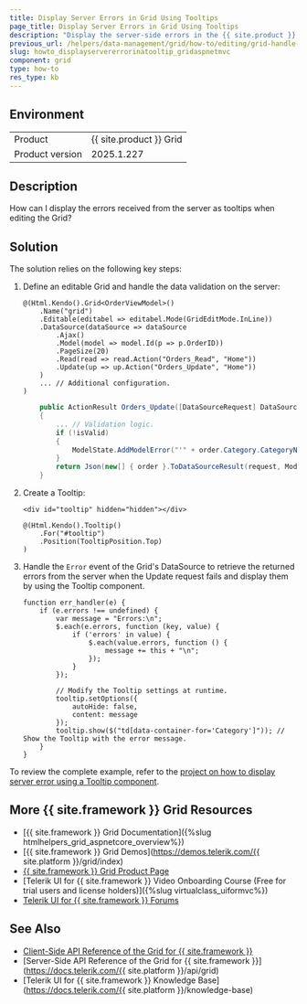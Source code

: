 ```yaml
---
title: Display Server Errors in Grid Using Tooltips
page_title: Display Server Errors in Grid Using Tooltips
description: "Display the server-side errors in the {{ site.product }} Grid as tooltips."
previous_url: /helpers/data-management/grid/how-to/editing/grid-handle-server-error, /html-helpers/data-management/grid/how-to/editing/grid-handle-server-error
slug: howto_displayservererrorinatooltip_gridaspnetmvc
component: grid
type: how-to
res_type: kb
---
```


## Environment

<table>
 <tr>
  <td>Product</td>
  <td>{{ site.product }} Grid</td>
 </tr>
 <tr>
  <td>Product version</td>
  <td>2025.1.227</td>
 </tr>
</table>

## Description

How can I display the errors received from the server as tooltips when editing the Grid?

## Solution

The solution relies on the following key steps:

1. Define an editable Grid and handle the data validation on the server:

    ```HtmlHelper
    @(Html.Kendo().Grid<OrderViewModel>()
        .Name("grid")
        .Editable(editabel => editabel.Mode(GridEditMode.InLine))
        .DataSource(dataSource => dataSource
            .Ajax()
            .Model(model => model.Id(p => p.OrderID))
            .PageSize(20)
            .Read(read => read.Action("Orders_Read", "Home"))
            .Update(up => up.Action("Orders_Update", "Home"))
        )
        ... // Additional configuration.
    )
    ```
    ```C# HomeController
        public ActionResult Orders_Update([DataSourceRequest] DataSourceRequest request, OrderViewModel order)
        {
            ... // Validation logic.
            if (!isValid)
            {
                ModelState.AddModelError("'" + order.Category.CategoryName + "'", "This is my server error!");
            }
            return Json(new[] { order }.ToDataSourceResult(request, ModelState));
        }
    ```

1. Create a Tooltip:

    ```Razor
    <div id="tooltip" hidden="hidden"></div>

    @(Html.Kendo().Tooltip()
        .For("#tooltip")
        .Position(TooltipPosition.Top)
    )
    ```

1. Handle the `Error` event of the Grid's DataSource to retrieve the returned errors from the server when the Update request fails and display them by using the Tooltip component.

    ```JS
    function err_handler(e) {
        if (e.errors !== undefined) {
            var message = "Errors:\n";
            $.each(e.errors, function (key, value) {
                if ('errors' in value) {
                    $.each(value.errors, function () {
                        message += this + "\n";
                    });
                }
            });

            // Modify the Tooltip settings at runtime.
            tooltip.setOptions({
                autoHide: false,
                content: message
            });
            tooltip.show($("td[data-container-for='Category']")); // Show the Tooltip with the error message.
        }
    }
    ```

To review the complete example, refer to the [project on how to display server error using a Tooltip component](https://github.com/telerik/ui-for-aspnet-mvc-examples/tree/master/Telerik.Examples.Mvc/Telerik.Examples.Mvc/Areas/GridHandleServerError).

## More {{ site.framework }} Grid Resources

* [{{ site.framework }} Grid Documentation]({%slug htmlhelpers_grid_aspnetcore_overview%})
* [{{ site.framework }} Grid Demos](https://demos.telerik.com/{{ site.platform }}/grid/index)
* [{{ site.framework }} Grid Product Page](https://www.telerik.com/aspnet-mvc/grid)
* [Telerik UI for {{ site.framework }} Video Onboarding Course (Free for trial users and license holders)]({%slug virtualclass_uiformvc%})
* [Telerik UI for {{ site.framework }} Forums](https://www.telerik.com/forums/aspnet-mvc)

## See Also

* [Client-Side API Reference of the Grid for {{ site.framework }}](https://docs.telerik.com/kendo-ui/api/javascript/ui/grid)
* [Server-Side API Reference of the Grid for {{ site.framework }}](https://docs.telerik.com/{{ site.platform }}/api/grid)
* [Telerik UI for {{ site.framework }} Knowledge Base](https://docs.telerik.com/{{ site.platform }}/knowledge-base)
